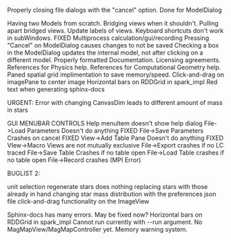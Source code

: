 Properly closing file dialogs with the "cancel" option.
    Done for ModelDialog

Having two Models from scratch.
Bridging views when it shouldn't.
Pulling apart bridged views.
Update labels of views.
Keyboard shortcuts don't work in subWindows. FIXED
Multiprocess calculation/gui/recording
Pressing "Cancel" on ModelDialog causes changes to not be saved
Checking a box in the ModelDialog updates the internal model,
    not after clicking on a different model.
Properly formatted Documentation.
Licensing agreements.
References for Physics help.
References for Computational Geometry help.
Paned spatial grid implimentation to save memory/speed.
Click-and-drag on imagePane to center image
Horizontal bars on RDDGrid in spark_impl
Red text when generating sphinx-docs


URGENT:
Error with changing CanvasDim leads to different amount of mass in stars

GUI MENUBAR CONTROLS
Help menuItem doesn't show help dialog
File->Load Parameters Doesn't do anything FIXED
File->Save Parameters Crashes on cancel FIXED
View->Add Table Pane Doesn't do anything FIXED
VIew->Macro Views are not mutually exclusive
File->Export crashes if no LC traced
File->Save Table Crashes if no table open
File->Load Table crashes if no table open
File->Record crashes (MPI Error)






BUGLIST 2:

unit selection
regenerate stars does nothing
replacing stars with those already in hand
changing star mass distribution with the preferences json file
click-and-drag functionality on the ImageView

Sphinx-docs has many errors. May be fixed now?
Horizontal bars on RDDGrid in spark_impl
Cannot run currently with --run argument.
No MagMapView/MagMapController yet.
Memory warning system.